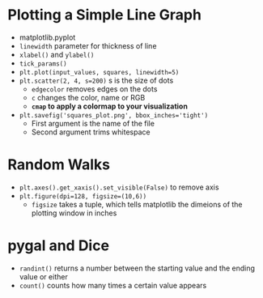 # Plotting a Simple Line Graph

* matplotlib.pyplot
* `linewidth` parameter for thickness of line
* `xlabel()` and `ylabel()`
* `tick_params()`
* `plt.plot(input_values, squares, linewidth=5)`
* `plt.scatter(2, 4, s=200)` s is the size of dots
    * `edgecolor` removes edges on the dots
    * `c` changes the color, name or RGB
    * **`cmap` to apply a colormap to your visualization**
* `plt.savefig('squares_plot.png', bbox_inches='tight')`
    * First argument is the name of the file
    * Second argument trims whitespace

# Random Walks

* `plt.axes().get_xaxis().set_visible(False)` to remove axis
* `plt.figure(dpi=128, figsize=(10,6))`
    * `figsize` takes a tuple, which tells matplotlib the dimeions of the plotting window in inches

# pygal and Dice

* `randint()` returns a number between the starting value and the ending value or either
* `count()` counts how many times a certain value appears